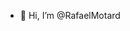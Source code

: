 - 👋 Hi, I’m @RafaelMotard

<!---
RafaelMotard/RafaelMotard is a ✨ special ✨ repository because its `README.md` (this file) appears on your GitHub profile.
You can click the Preview link to take a look at your changes.
--->
